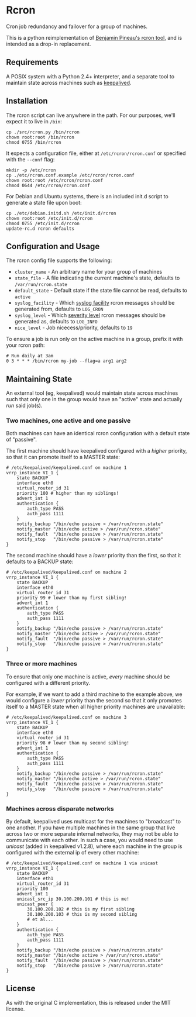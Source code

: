 # Rcron

Cron job redundancy and failover for a group of machines.

This is a python reimplementation of [Benjamin Pineau's rcron tool](https://code.google.com/p/rcron/), and is intended as a drop-in replacement.

## Requirements

A POSIX system with a Python 2.4+ interpreter, and a separate tool to maintain state across machines such as [keepalived](http://www.keepalived.org/).

## Installation

The rcron script can live anywhere in the path. For our purposes, we'll expect it to live in `/bin`:

	cp ./src/rcron.py /bin/rcron
	chown root:root /bin/rcron
	chmod 0755 /bin/rcron

It expects a configuration file, either at `/etc/rcron/rcron.conf` or specified with the `--conf` flag:

	mkdir -p /etc/rcron
	cp ./etc/rcron.conf.example /etc/rcron/rcron.conf
	chown root:root /etc/rcron/rcron.conf
	chmod 0644 /etc/rcron/rcron.conf

For Debian and Ubuntu systems, there is an included init.d script to generate a state file upon boot:

	cp ./etc/debian.initd.sh /etc/init.d/rcron
	chown root:root /etc/init.d/rcron
	chmod 0755 /etc/init.d/rcron
	update-rc.d rcron defaults

## Configuration and Usage

The rcron config file supports the following:

* `cluster_name` - An arbitrary name for your group of machines
* `state_file` - A file indicating the current machine's state, defaults to `/var/run/rcron.state`
* `default_state` - Default state if the state file cannot be read, defaults to `active`
* `syslog_facility` - Which [syslog facility](http://en.wikipedia.org/wiki/Syslog#Facility_levels) rcron messages should be generated from, defaults to `LOG_CRON`
* `syslog_level` - Which [severity level](http://en.wikipedia.org/wiki/Syslog#Severity_levels) rcron messages should be generated as, defaults to `LOG_INFO`
* `nice_level` - Job nicecess/priority, defaults to `19`

To ensure a job is run only on the active machine in a group, prefix it with your rcron path:

	# Run daily at 3am
	0 3 * * * /bin/rcron my-job --flag=a arg1 arg2

## Maintaining State

An external tool (eg, keepalived) would maintain state across machines such that only one in the group would have an "active" state and actually _run_ said job(s).

### Two machines, one active and one passive

Both machines can have an identical rcron configuration with a default state of "passive".

The first machine should have keepalived configured with a _higher_ priority, so that it can promote itself to a MASTER state:

	# /etc/keepalived/keepalived.conf on machine 1
	vrrp_instance VI_1 {
	    state BACKUP
	    interface eth0
	    virtual_router_id 31
	    priority 100 # higher than my siblings!
	    advert_int 1
	    authentication {
	        auth_type PASS
	        auth_pass 1111
	    }
	    notify_backup "/bin/echo passive > /var/run/rcron.state"
	    notify_master "/bin/echo active > /var/run/rcron.state"
	    notify_fault  "/bin/echo passive > /var/run/rcron.state"
	    notify_stop   "/bin/echo passive > /var/run/rcron.state"
	}

The second machine should have a _lower_ priority than the first, so that it defaults to a BACKUP state:

	# /etc/keepalived/keepalived.conf on machine 2
	vrrp_instance VI_1 {
	    state BACKUP
	    interface eth0
	    virtual_router_id 31
	    priority 99 # lower than my first sibling!
	    advert_int 1
	    authentication {
	        auth_type PASS
	        auth_pass 1111
	    }
	    notify_backup "/bin/echo passive > /var/run/rcron.state"
	    notify_master "/bin/echo active > /var/run/rcron.state"
	    notify_fault  "/bin/echo passive > /var/run/rcron.state"
	    notify_stop   "/bin/echo passive > /var/run/rcron.state"
	}

### Three or more machines

To ensure that only one machine is active, _every_ machine should be configured with a different priority.

For example, if we want to add a third machine to the example above, we would configure a _lower_ priority than the second so that it only promotes itself to a MASTER state when all higher priority machines are unavailable:

	# /etc/keepalived/keepalived.conf on machine 3
	vrrp_instance VI_1 {
	    state BACKUP
	    interface eth0
	    virtual_router_id 31
	    priority 98 # lower than my second sibling!
	    advert_int 1
	    authentication {
	        auth_type PASS
	        auth_pass 1111
	    }
	    notify_backup "/bin/echo passive > /var/run/rcron.state"
	    notify_master "/bin/echo active > /var/run/rcron.state"
	    notify_fault  "/bin/echo passive > /var/run/rcron.state"
	    notify_stop   "/bin/echo passive > /var/run/rcron.state"
	}

### Machines across disparate networks

By default, keepalived uses multicast for the machines to "broadcast" to one another. If you have multiple machines in the same group that live across two or more separate internal networks, they may not be able to communicate with each other. In such a case, you would need to use _unicast_ (added in keepalived v1.2.8), where each machine in the group is configured with the external ip of every other machine:

	# /etc/keepalived/keepalived.conf on machine 1 via unicast
	vrrp_instance VI_1 {
	    state BACKUP
	    interface eth1
	    virtual_router_id 31
	    priority 100
	    advert_int 1
	    unicast_src_ip 30.100.200.101 # this is me!
	    unicast_peer {
	        30.100.200.102 # this is my first sibling
	        30.100.200.103 # this is my second sibling
	        # et al...
	    }
	    authentication {
	        auth_type PASS
	        auth_pass 1111
	    }
	    notify_backup "/bin/echo passive > /var/run/rcron.state"
	    notify_master "/bin/echo active > /var/run/rcron.state"
	    notify_fault  "/bin/echo passive > /var/run/rcron.state"
	    notify_stop   "/bin/echo passive > /var/run/rcron.state"
	}

## License

As with the original C implementation, this is released under the MIT license.
